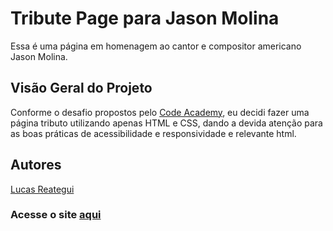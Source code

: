 # Tribute Page para Jason Molina

Essa é uma página em homenagem ao cantor e compositor americano Jason Molina.

## Visão Geral do Projeto

Conforme o desafio propostos pelo [Code Academy](https://www.codecademy.com/resources/blog/html-and-css-code-challenges-for-beginners/), eu decidi fazer uma página tributo utilizando apenas HTML e CSS, dando a devida atenção para as boas práticas de acessibilidade e responsividade e relevante html.

## Autores

[Lucas Reategui](https://www.linkedin.com/in/lucasrtgandrade/)

### Acesse o site [aqui](https://lucasrtgandrade.github.io/tributepage/)
